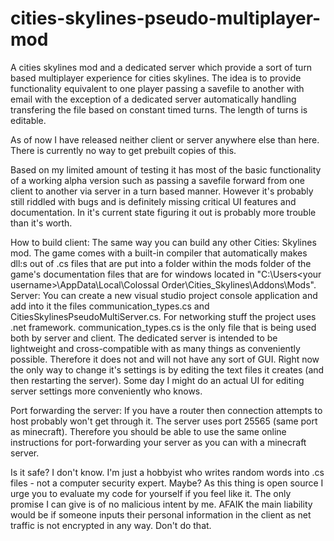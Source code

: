 # cities-skylines-pseudo-multiplayer-mod
A cities skylines mod and a dedicated server which provide a sort of turn based multiplayer experience for cities skylines. The idea is to provide functionality equivalent to one player passing a savefile to another with email with the exception of a dedicated server automatically handling transfering the file based on constant timed turns. The length of turns is editable.

As of now I have released neither client or server anywhere else than here. There is currently no way to get prebuilt copies of this.

Based on my limited amount of testing it has most of the basic functionality of a working alpha version such as passing a savefile forward from one client to another via server in a turn based manner. However it's probably still riddled with bugs and is definitely missing critical UI features and documentation. In it's current state figuring it out is probably more trouble than it's worth.

How to build
  client:
    The same way you can build any other Cities: Skylines mod. The game comes with a built-in compiler that automatically makes dll:s out of .cs files that are put into a folder within the mods folder of the game's documentation files that are for windows located in "C:\Users\<your username>\AppData\Local\Colossal Order\Cities_Skylines\Addons\Mods".
  Server:
    You can create a new visual studio project console application and add into it the files communication_types.cs and CitiesSkylinesPseudoMultiServer.cs. For networking stuff the project uses .net framework. communication_types.cs is the only file that is being used both by server and client.
    The dedicated server is intended to be lightweight and cross-compatible with as many things as conveniently possible. Therefore it does not and will not have any sort of GUI. Right now the only way to change it's settings is by editing the text files it creates (and then restarting the server). Some day I might do an actual UI for editing server settings more conveniently who knows.

Port forwarding the server:
  If you have a router then connection attempts to host probably won't get through it. The server uses port 25565 (same port as minecraft). Therefore you should be able to use the same online instructions for port-forwarding your server as you can with a minecraft server.
  
Is it safe?
  I don't know. I'm just a hobbyist who writes random words into .cs files - not a computer security expert. Maybe? As this thing is open source I urge you to evaluate my code for yourself if you feel like it. The only promise I can give is of no malicious intent by me.
  AFAIK the main liability would be if someone inputs their personal information in the client as net traffic is not encrypted in any way. Don't do that.
